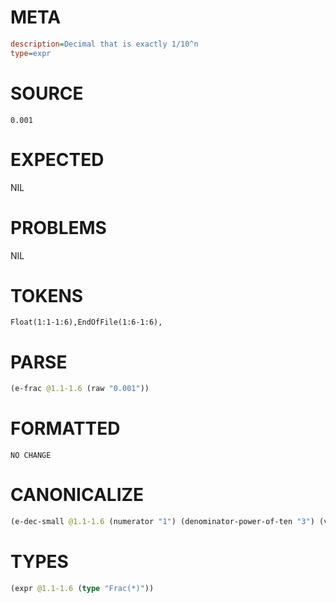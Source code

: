 # META
~~~ini
description=Decimal that is exactly 1/10^n
type=expr
~~~
# SOURCE
~~~roc
0.001
~~~
# EXPECTED
NIL
# PROBLEMS
NIL
# TOKENS
~~~zig
Float(1:1-1:6),EndOfFile(1:6-1:6),
~~~
# PARSE
~~~clojure
(e-frac @1.1-1.6 (raw "0.001"))
~~~
# FORMATTED
~~~roc
NO CHANGE
~~~
# CANONICALIZE
~~~clojure
(e-dec-small @1.1-1.6 (numerator "1") (denominator-power-of-ten "3") (value "0.001"))
~~~
# TYPES
~~~clojure
(expr @1.1-1.6 (type "Frac(*)"))
~~~
